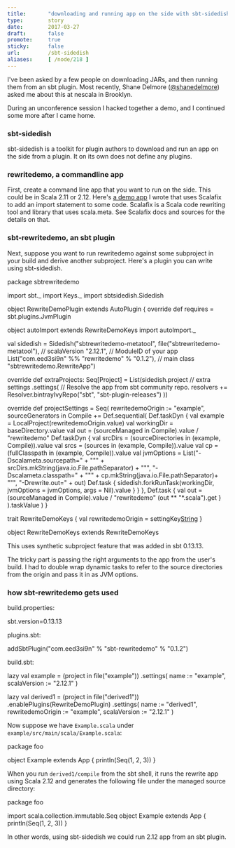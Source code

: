 ```yaml
---
title:       "downloading and running app on the side with sbt-sidedish"
type:        story
date:        2017-03-27
draft:       false
promote:     true
sticky:      false
url:         /sbt-sidedish
aliases:     [ /node/218 ]
---
```


  [@shanedelmore]: https://twitter.com/shanedelmore
  [app]: https://github.com/eed3si9n/sbt-rewritedemo/blob/225e207e1619eafb56e5ff22add60ebca8f9a8c1/app/src/main/scala/RewriteApp.scala

I've been asked by a few people on downloading JARs, and then running them from an sbt plugin.
Most recently, Shane Delmore ([@shanedelmore][@shanedelmore]) asked me about this at nescala in Brooklyn.

During an unconference session I hacked together a demo, and I continued some more after I came home.

### sbt-sidedish

sbt-sidedish is a toolkit for plugin authors to download and run an app on the side from a plugin.
It on its own does not define any plugins.

### rewritedemo, a commandline app

First, create a command line app that you want to run on the side. This could be in Scala 2.11 or 2.12.
Here's [a demo app][app] I wrote that uses Scalafix to add an import statement to some code. Scalafix is a Scala code rewriting tool and library that uses scala.meta. See Scalafix docs and sources for the details on that.

### sbt-rewritedemo, an sbt plugin

Next, suppose you want to run rewritedemo against some subproject in your build and derive another subproject.
Here's a plugin you can write using sbt-sidedish.

<scala>
package sbtrewritedemo

import sbt._
import Keys._
import sbtsidedish.Sidedish

object RewriteDemoPlugin extends AutoPlugin {
  override def requires = sbt.plugins.JvmPlugin

  object autoImport extends RewriteDemoKeys
  import autoImport._

  val sidedish = Sidedish("sbtrewritedemo-metatool",
    file("sbtrewritedemo-metatool"),
    // scalaVersion
    "2.12.1",
    // ModuleID of your app
    List("com.eed3si9n" %% "rewritedemo" % "0.1.2"),
    // main class
    "sbtrewritedemo.RewriteApp")

  override def extraProjects: Seq[Project] =
    List(sidedish.project
      // extra settings
      .settings(
        // Resolve the app from sbt community repo.
        resolvers += Resolver.bintrayIvyRepo("sbt", "sbt-plugin-releases")
      ))

  override def projectSettings = Seq(
    rewritedemoOrigin := "example",
    sourceGenerators in Compile +=
      Def.sequential(
        Def.taskDyn {
          val example = LocalProject(rewritedemoOrigin.value)
          val workingDir = baseDirectory.value
          val out = (sourceManaged in Compile).value / "rewritedemo"
          Def.taskDyn {
            val srcDirs = (sourceDirectories in (example, Compile)).value
            val srcs = (sources in (example, Compile)).value
            val cp = (fullClasspath in (example, Compile)).value
            val jvmOptions = List("-Dscalameta.sourcepath=" + "\"" + srcDirs.mkString(java.io.File.pathSeparator) + "\"",
              "-Dscalameta.classpath=" + "\"" + cp.mkString(java.io.File.pathSeparator)+ "\"",
              "-Drewrite.out=" + out)
            Def.task {
              sidedish.forkRunTask(workingDir, jvmOptions = jvmOptions, args = Nil).value
            }
          }
        },
        Def.task {
          val out = (sourceManaged in Compile).value / "rewritedemo"
          (out ** "*.scala").get
        }
      ).taskValue
  )
}

trait RewriteDemoKeys {
  val rewritedemoOrigin = settingKey[String]("")
}

object RewriteDemoKeys extends RewriteDemoKeys
</scala>

This uses synthetic subproject feature that was added in sbt 0.13.13.

The tricky part is passing the right arguments to the app from the user's build. I had to double wrap dynamic tasks to refer to the source directories from the origin and pass it in as JVM options.

### how sbt-rewritedemo gets used

build.properties:

<scala>
sbt.version=0.13.13
</scala>

plugins.sbt:

<scala>
addSbtPlugin("com.eed3si9n" % "sbt-rewritedemo" % "0.1.2")
</scala>

build.sbt:

<scala>
lazy val example = (project in file("example"))
  .settings(
    name := "example",
    scalaVersion := "2.12.1"
  )

lazy val derived1 = (project in file("derived1"))
  .enablePlugins(RewriteDemoPlugin)
  .settings(
    name := "derived1",
    rewritedemoOrigin := "example",
    scalaVersion := "2.12.1"
  )
</scala>

Now suppose we have `Example.scala` under `example/src/main/scala/Example.scala`:

<scala>
package foo

object Example extends App {
  println(Seq(1, 2, 3))
}
</scala>

When you run `derived1/compile` from the sbt shell, it runs the rewrite app using Scala 2.12 and generates the following file under the managed source directory:

<scala>
package foo

import scala.collection.immutable.Seq
object Example extends App {
  println(Seq(1, 2, 3))
}
</scala>

In other words, using sbt-sidedish we could run 2.12 app from an sbt plugin.
